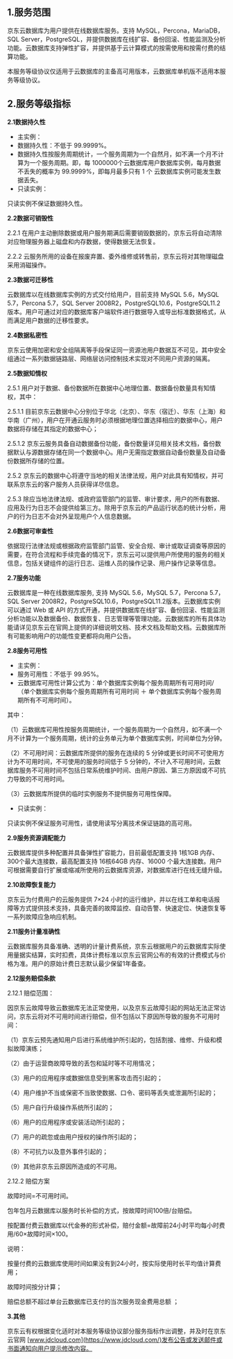 ## **1.服务范围**

京东云数据库为用户提供在线数据库服务。支持 MySQL，Percona，MariaDB，SQL Server，PostgreSQL，并提供数据库在线扩容、备份回滚、性能监测及分析功能。云数据库支持弹性扩容，并提供基于云计算模式的按需使用和按需付费的结算功能。
 
本服务等级协议仅适用于云数据库的主备高可用版本，云数据库单机版不适用本服务等级协议。

## **2.服务等级指标**

**2.1数据持久性**

- 主实例：
- 数据持久性：不低于 99.9999%。
- 数据持久性按服务周期统计，一个服务周期为一个自然月，如不满一个月不计算为一个服务周期。即，每 1000000个云数据库用户数据库实例，每月数据不丢失的概率为 99.9999%，即每月最多只有 1 个 云数据库实例可能发生数据丢失。
- 只读实例：

只读实例不保证数据持久性。

**2.2数据可销毁性**

   2.2.1 在用户主动删除数据或用户服务期满后需要销毁数据的，京东云将自动清除对应物理服务器上磁盘和内存数据，使得数据无法恢复。

   2.2.2 云服务所用的设备在报废弃置、委外维修或转售前，京东云将对其物理磁盘采用消磁操作。

**2.3数据可迁移性**

云数据库以在线数据库实例的方式交付给用户，目前支持 MySQL 5.6，MySQL 5.7，Percona 5.7，SQL Server 2008R2，PostgreSQL10.6，PostgreSQL11.2 版本。用户可通过对应的数据库客户端软件进行数据导入或导出标准数据格式，从而满足用户数据的迁移性要求。

**2.4数据私密性**

京东云使用加密和安全组隔离等手段保证同一资源池用户数据互不可见，其中安全组通过一系列数据链路层、网络层访问控制技术实现对不同用户资源的隔离。

**2.5数据知情权**

   2.5.1 用户对于数据、备份数据所在数据中心地理位置、数据备份数量具有知情权，其中：

   2.5.1.1 目前京东云数据中心分别位于华北（北京）、华东（宿迁）、华东（上海）和华南（广州），用户在开通云服务时必须根据地理位置选择相应的数据中心，用户数据将存储在其指定的数据中心；

   2.5.1.2 京东云服务具备自动数据备份功能，备份数量详见相关技术文档，备份数据默认与源数据存储在同一个数据中心。用户无需指定数据自动备份数量及自动备份数据所存储的位置。

   2.5.2 京东云的数据中心将遵守当地的相关法律法规，用户对此具有知情权，并可联系京东云的客户服务人员获得详尽信息。

   2.5.3 除应当地法律法规、或政府监管部门的监管、审计要求，用户的所有数据、应用及行为日志不会提供给第三方。除用于京东云的产品运行状态的统计分析，用户的行为日志不会对外呈现用户个人信息数据。

**2.6数据可审查性**

依据现行法律法规或根据政府监管部门监管、安全合规、审计或取证调查等原因的需要，在符合流程和手续完备的情况下，京东云可以提供用户所使用的服务的相关信息，包括关键组件的运行日志、运维人员的操作记录、用户操作记录等信息。

**2.7服务功能**

云数据库是一种在线数据库服务, 支持 MySQL 5.6，MySQL 5.7，Percona 5.7，SQL Server 2008R2，PostgreSQL10.6，PostgreSQL11.2版本。云数据库实例可以通过 Web 或 API 的方式开通，并提供数据库在线扩容、备份回滚、性能监测分析功能以及数据备份、数据恢复、日志管理等管理功能。云数据库的所有具体功能请详见京东云在官网上提供的详细说明文档、技术文档及帮助文档。云数据库所有可能影响用户的功能性变更都将向用户公告。

**2.8服务可用性**

- 主实例：
- 服务可用性：不低于 99.95%。
- 云数据库可用性计算公式为：单个数据库实例每个服务周期所有可用时间/（单个数据库实例每个服务周期所有可用时间 ＋ 单个数据库实例每个服务周期所有不可用时间）。

其中：

（1）云数据库可用性按服务周期统计，一个服务周期为一个自然月，如不满一个月不计算为一个服务周期，统计的业务单元为单个数据库实例，时间单位为分钟。

（2）不可用时间：云数据库所提供的服务在连续的 5 分钟或更长时间不可使用方计为不可用时间，不可使用的服务时间低于 5 分钟的，不计入不可用时间，云数据库服务不可用时间不包括日常系统维护时间、由用户原因、第三方原因或不可抗力导致的不可用时间。

（3）云数据库所提供的临时实例服务不提供服务可用性保障。

- 只读实例：

只读实例不保证服务可用性，请使用读写分离技术保证链路的高可用。

**2.9服务资源调配能力**

云数据库提供多种配置并具备弹性扩容能力，目前最低配置支持 1核1GB 内存、300个最大连接数，最高配置支持 16核64GB 内存、16000 个最大连接数。用户可根据需要自行扩展或缩减所使用的云数据库资源，对数据库进行在线无缝升级。

**2.10故障恢复能力**

京东云为付费用户的云服务提供 7×24 小时的运行维护，并以在线工单和电话报障等方式提供技术支持，具备完善的故障监控、自动告警、快速定位、快速恢复等一系列故障应急响应机制。

**2.11服务计量准确性**

云数据库服务具备准确、透明的计量计费系统，京东云根据用户的云数据库实际使用量据实结算，实时扣费，具体计费标准以京东云官网公布的有效的计费模式与价格为准。用户的原始计费日志默认最少保留1年备查。

**2.12服务赔偿条款**

   2.12.1 赔偿范围：

因京东云故障导致云数据库无法正常使用，以及京东云故障引起的网站无法正常访问，京东云将对不可用时间进行赔偿，但不包括以下原因所导致的服务不可用时间：

（1）京东云预先通知用户后进行系统维护所引起的，包括割接、维修、升级和模拟故障演练；

（2）由于运营商故障导致的丢包和延时等不可用情况；

（3）用户的应用程序或数据信息受到黑客攻击而引起的；

（4）用户维护不当或保密不当致使数据、口令、密码等丢失或泄漏所引起的；

（5）用户自行升级操作系统所引起的；

（6）用户的应用程序或安装活动所引起的；

（7）用户的疏忽或由用户授权的操作所引起的；

（8）不可抗力以及意外事件引起的；

（9）其他非京东云原因所造成的不可用。

   2.12.2 赔偿方案
   
故障时间=不可用时间。

包年包月云数据库以服务时长补偿的方式，按故障时间100倍/台赔偿。

按配置付费云数据库以代金券的形式补偿，赔付金额=故障前24小时平均每小时费用/60×故障时间×100。

说明：

按量付费的云数据库使用时间如果没有到24小时，按实际使用时长平均值计算费用；

故障时间按分计算；

赔偿总额不超过单台云数据库已支付的当次服务现金费用总额 ；

**3.其他**

京东云有权根据变化适时对本服务等级协议部分服务指标作出调整，并及时在京东云官网 [www.jdcloud.com](https://www.jdcloud.com/)发布公告或发送邮件或书面通知向用户提示修改内容。
